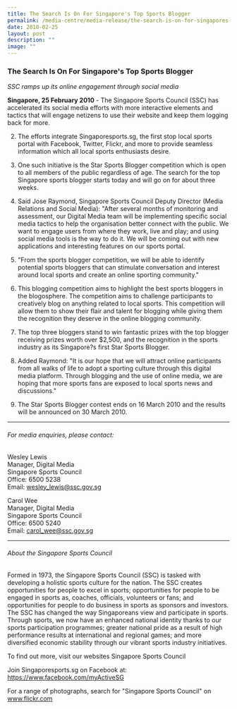 ```yaml
---
title: The Search Is On For Singapore's Top Sports Blogger
permalink: /media-centre/media-release/the-search-is-on-for-singapores-top-sports-blogger/
date: 2010-02-25
layout: post
description: ""
image: ""
---
```

### **The Search Is On For Singapore's Top Sports Blogger**

_SSC ramps up its online engagement through social media_

**Singapore, 25 February 2010** - The Singapore Sports Council (SSC) has accelerated its social media efforts with more interactive elements and tactics that will engage netizens to use their website and keep them logging back for more.

2. The efforts integrate Singaporesports.sg, the first stop local sports portal with Facebook, Twitter, Flickr, and more to provide seamless information which all local sports enthusiasts desire.

3. One such initiative is the Star Sports Blogger competition which is open to all members of the public regardless of age. The search for the top Singapore sports blogger starts today and will go on for about three weeks.

4. Said Jose Raymond, Singapore Sports Council Deputy Director (Media Relations and Social Media): "After several months of monitoring and assessment, our Digital Media team will be implementing specific social media tactics to help the organisation better connect with the public. We want to engage users from where they work, live and play; and using social media tools is the way to do it. We will be coming out with new applications and interesting features on our sports portal.

5. "From the sports blogger competition, we will be able to identify potential sports bloggers that can stimulate conversation and interest around local sports and create an online sporting community."

6. This blogging competition aims to highlight the best sports bloggers in the blogosphere. The competition aims to challenge participants to creatively blog on anything related to local sports. This competition will allow them to show their flair and talent for blogging while giving them the recognition they deserve in the online blogging community.

7. The top three bloggers stand to win fantastic prizes with the top blogger receiving prizes worth over $2,500, and the recognition in the sports industry as its Singapore?s first Star Sports Blogger.

8. Added Raymond: "It is our hope that we will attract online participants from all walks of life to adopt a sporting culture through this digital media platform. Through blogging and the use of online media, we are hoping that more sports fans are exposed to local sports news and discussions."

9. The Star Sports Blogger contest ends on 16 March 2010 and the results will be announced on 30 March 2010.

---

###### For media enquiries, please contact:

Wesley Lewis
<br>
Manager, Digital Media
<br>
Singapore Sports Council
<br>
Office: 6500 5238
<br>
Email: [wesley_lewis@ssc.gov.sg](mailto:wesley_lewis@ssc.gov.sg)

Carol Wee
<br>
Manager, Digital Media
<br>
Singapore Sports Council
<br>
Office: 6500 5240
<br>
Email: [carol_wee@ssc.gov.sg](mailto:carol_wee@ssc.gov.sg)

---

###### About the Singapore Sports Council
Formed in 1973, the Singapore Sports Council (SSC) is tasked with developing a holistic sports culture for the nation. The SSC creates opportunities for people to excel in sports; opportunities for people to be engaged in sports as, coaches, officials, volunteers or fans; and opportunities for people to do business in sports as sponsors and investors. The SSC has changed the way Singaporeans view and participate in sports. Through sports, we now have an enhanced national identity thanks to our sports participation programmes; greater national pride as a result of high performance results at international and regional games; and more diversified economic stability through our vibrant sports industry initiatives.

To find out more, visit our websites Singapore Sports Council

Join Singaporesports.sg on Facebook at: https://www.facebook.com/myActiveSG

For a range of photographs, search for "Singapore Sports Council" on www.flickr.com
